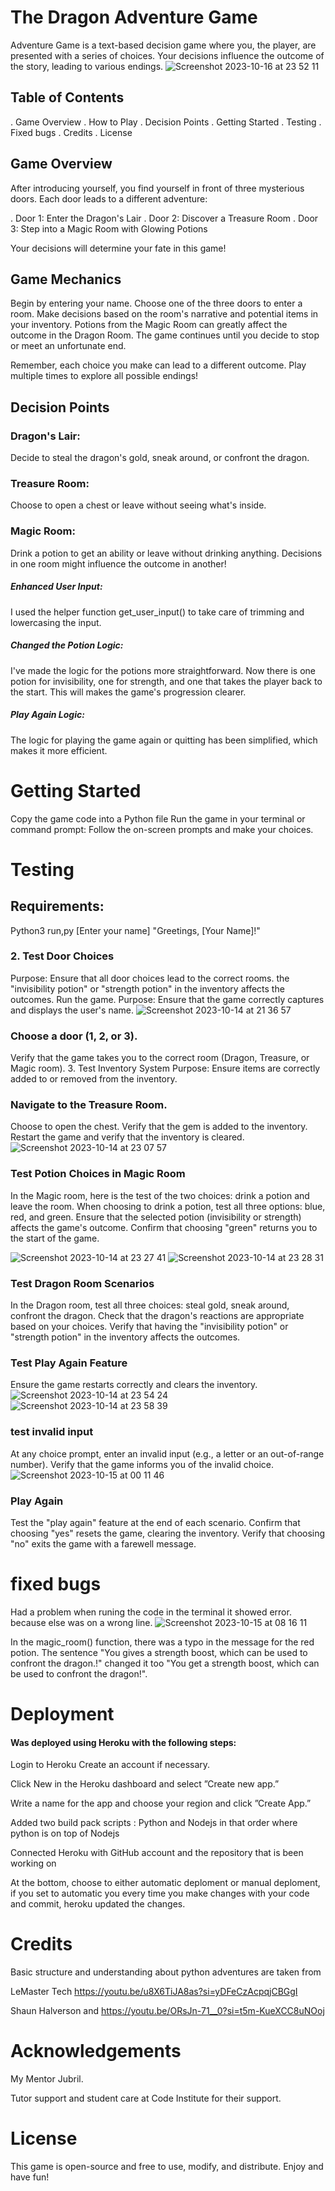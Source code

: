 # The Dragon Adventure Game
Adventure Game is a text-based decision game where you, the player, are presented with a series of choices.
Your decisions influence the outcome of the story, leading to various endings.
![Screenshot 2023-10-16 at 23 52 11](https://github.com/JoannaAdermark1/The_Dragon_Room/assets/137285482/7761de0e-9376-494a-b2b3-1c054d4d1d76)

## Table of Contents
. Game Overview
. How to Play
. Decision Points
. Getting Started
. Testing
. Fixed bugs
. Credits
. License

## Game Overview
After introducing yourself, you find yourself in front of three mysterious doors. 
Each door leads to a different adventure:

. Door 1: Enter the Dragon's Lair
. Door 2: Discover a Treasure Room
. Door 3: Step into a Magic Room with Glowing Potions

Your decisions will determine your fate in this game!

## Game Mechanics
Begin by entering your name.
Choose one of the three doors to enter a room.
Make decisions based on the room's narrative and potential items in your inventory.
Potions from the Magic Room can greatly affect the outcome in the Dragon Room.
The game continues until you decide to stop or meet an unfortunate end.

Remember, each choice you make can lead to a different outcome. 
Play multiple times to explore all possible endings!

## Decision Points

### Dragon's Lair: 
Decide to steal the dragon's gold, sneak around, or confront the dragon.
### Treasure Room: 
Choose to open a chest or leave without seeing what's inside.
### Magic Room: 
Drink a potion to get an ability or leave without drinking anything.
Decisions in one room might influence the outcome in another!

##### Enhanced User Input: 
I used the helper function get_user_input() to take care of trimming and lowercasing the input.
##### Changed the Potion Logic: 
I've made the logic for the potions more straightforward. Now there is one potion for invisibility, 
one for strength, and one that takes the player back to the start. 
This will makes the game's progression clearer.
##### Play Again Logic: 
The logic for playing the game again or quitting has been simplified, 
which makes it more efficient.

# Getting Started
Copy the game code into a Python file
Run the game in your terminal or command prompt:
Follow the on-screen prompts and make your choices.

# Testing

## Requirements:
Python3 run,py
[Enter your name]
"Greetings, [Your Name]!"

### 2. Test Door Choices
Purpose: Ensure that all door choices lead to the correct rooms.
 the "invisibility potion" or "strength potion" in the inventory affects the outcomes.
Run the game.
Purpose: Ensure that the game correctly captures and displays the user's name.
![Screenshot 2023-10-14 at 21 36 57](https://github.com/JoannaAdermark1/The_Dragon_Room/assets/137285482/77056c36-3373-4414-98f4-ac6891a50660)

### Choose a door (1, 2, or 3).
Verify that the game takes you to the correct room (Dragon, Treasure, or Magic room).
3. Test Inventory System
Purpose: Ensure items are correctly added to or removed from the inventory.

### Navigate to the Treasure Room.
Choose to open the chest.
Verify that the gem is added to the inventory.
Restart the game and verify that the inventory is cleared.
![Screenshot 2023-10-14 at 23 07 57](https://github.com/JoannaAdermark1/The_Dragon_Room/assets/137285482/1a0834f8-aea8-4354-9334-b46b3bad01fa)

### Test Potion Choices in Magic Room
In the Magic room, here is the test of the two choices: drink a potion and leave the room.
When choosing to drink a potion, test all three options: blue, red, and green.
Ensure that the selected potion (invisibility or strength) affects the game's outcome.
Confirm that choosing "green" returns you to the start of the game.

![Screenshot 2023-10-14 at 23 27 41](https://github.com/JoannaAdermark1/The_Dragon_Room/assets/137285482/e8c95840-d952-4e8b-bf88-39b6a1e05628)
![Screenshot 2023-10-14 at 23 28 31](https://github.com/JoannaAdermark1/The_Dragon_Room/assets/137285482/9810c12f-ccc8-4a88-b218-f72110b34deb)

### Test Dragon Room Scenarios
In the Dragon room, test all three choices: steal gold, sneak around, confront the dragon.
Check that the dragon's reactions are appropriate based on your choices.
Verify that having the "invisibility potion" or "strength potion" in the inventory affects the outcomes.

###  Test Play Again Feature
 Ensure the game restarts correctly and clears the inventory.
 ![Screenshot 2023-10-14 at 23 54 24](https://github.com/JoannaAdermark1/The_Dragon_Room/assets/137285482/6cc49c2a-97a0-4108-929a-4c40a2905800)
![Screenshot 2023-10-14 at 23 58 39](https://github.com/JoannaAdermark1/The_Dragon_Room/assets/137285482/ca922b72-ff22-4f6b-899c-2edc800e2620)

### test invalid input
At any choice prompt, enter an invalid input (e.g., a letter or an out-of-range number).
Verify that the game informs you of the invalid choice.
![Screenshot 2023-10-15 at 00 11 46](https://github.com/JoannaAdermark1/The_Dragon_Room/assets/137285482/0dc8f8fc-edbe-48f1-9b5d-530a50747901)

### Play Again
Test the "play again" feature at the end of each scenario.
Confirm that choosing "yes" resets the game, clearing the inventory.
Verify that choosing "no" exits the game with a farewell message.

# fixed bugs
Had a problem when runing the code in the terminal it showed error.
because else was on a wrong line.
![Screenshot 2023-10-15 at 08 16 11](https://github.com/JoannaAdermark1/The_Dragon_Room/assets/137285482/65a18caf-ffd2-46f6-881b-4662799547db)

In the magic_room() function, there was a typo in the message for the red potion. The sentence 
"You gives a strength boost, which can be used to confront the dragon.!" changed it too
"You get a strength boost, which can be used to confront the dragon!".

# Deployment

#### Was deployed using Heroku with the following steps:

Login to Heroku Create an account if necessary.

Click New in the Heroku dashboard and select ”Create new app.”

Write a name for the app and choose your region and click ”Create App.”

Added two build pack scripts : Python and Nodejs in that order where python is on top of Nodejs

Connected Heroku with GitHub account and the repository that is been working on

At the bottom, choose to either automatic deploment or manual deploment,
if you set to automatic you every time you make changes with your code and commit, heroku updated the changes.


# Credits 
Basic structure and understanding about python adventures are taken from

LeMaster Tech
https://youtu.be/u8X6TiJA8as?si=yDFeCzAcpqjCBGgI

Shaun Halverson
and https://youtu.be/ORsJn-71__0?si=t5m-KueXCC8uNOoj

# Acknowledgements
My Mentor Jubril.

Tutor support and student care at Code Institute for their support.

# License
This game is open-source and free to use, modify, and distribute. Enjoy and have fun!
